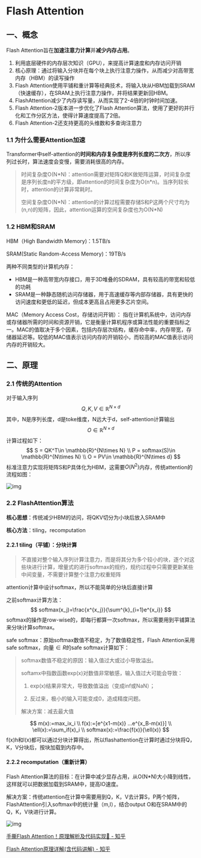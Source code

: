 # Flash Attention

## 一、概念

Flash Attention旨在**加速注意力计算**并**减少内存占用**。

1. 利用底层硬件的内存层次知识（GPU），来提高计算速度和内存访问开销
2. 核心原理：通过将输入分块并在每个块上执行注意力操作，从而减少对高带宽内存（HBM）的读写操作
3. Flash Attention使用平铺和重计算等经典技术，将输入块从HBM加载到SRAM（快速缓存），在SRAM上执行注意力操作，并将结果更新回HBM。
4. FlashAttention减少了内存读写量，从而实现了2-4倍的时钟时间加速。
5. Flash Attention-2版本进一步优化了Flash Attention算法，使用了更好的并行化和工作分区方法，使得计算速度提高了2倍。
6. Flash Attention-2还支持更高的头维数和多查询注意力

### 1.1 为什么需要Attention加速

Transformer中self-attention的**时间和内存复杂度是序列长度的二次方**，所以序列过长时，算法速度会变慢，需要消耗很高的内存。

> 时间复杂度O(N*N)：attention需要对矩阵Q和K做矩阵运算，时间复杂度是序列长度n的平方级，即attention的时间复杂度为O(n\*n)。当序列较长时，attention的计算非常耗时。
>
> 空间复杂度O(N*N)：attention的计算过程需要存储S和P这两个尺寸均为(n,n)的矩阵，因此，attention运算的空间复杂度也为O(N\*N)

### 1.2 HBM和SRAM

HBM（High Bandwidth Memory)：1.5TB/s

SRAM(Static Random-Access Memory)：19TB/s

两种不同类型的计算机内存：

- HBM是一种高带宽内存接口，用于3D堆叠的SDRAM，具有较高的带宽和较低的功耗
- SRAM是一种静态随机访问存储器，用于高速缓存等内部存储器，具有更快的访问速度和更低的延迟，但成本更高且占用更多芯片空间。

MAC（Memory Access Cost，存储访问开销）：
指在计算机系统中，访问内存或存储器所需的时间和资源开销，它是衡量计算机程序或算法性能的重要指标之一。MAC的值取决于多个因素，包括内存层次结构，缓存命中率，内存带宽，存储器延迟等。较低的MAC值表示访问内存的开销较小，而较高的MAC值表示访问内存的开销较大。

## 二、原理

### 2.1 传统的Attention

对于输入序列
$$
Q,K,V\in \mathbb{R}^{N\times d}
$$
其中，N是序列长度，d是toke维度，N远大于d，self-attention计算输出
$$
O\in \mathbb{R}^{N\times d}
$$
计算过程如下：
$$
S = QK^T\in \mathbb{R}^{N\times N} \\
P = softmax(S)\in \mathbb{R}^{N\times N} \\
O = PV\in \mathbb{R}^{N\times d}
$$
标准注意力实现将矩阵S和P具体化为HBM，这需要$O(N^2)$内存，传统attention的流程如图：

![img](https://pic1.zhimg.com/v2-be1b807aff7e52ace47eeeb800f3a42e_1440w.jpg)

### 2.2 FlashAttention算法

**核心思想**：传统减少HBM的访问，将QKV切分为小块后放入SRAM中

**核心方法**：tiling，recomputation

#### 2.2.1 tiling（平铺）：分块计算

> 不直接对整个输入序列计算注意力，而是将其分为多个较小的块，逐个对这些块进行计算，增量式的进行softmax的规约，规约过程中只需要更新某些中间变量，不需要计算整个注意力权重矩阵

attention计算中设计softmax，所以不能简单的分块后直接计算

之前softmax计算方法：
$$
softmax(x_j)=\frac{x^{x_j}}{\sum^{k}_{i=1}e^{x_i}}
$$
softmax的操作是row-wise的，即每行都算一次softmax，所以需要用到平铺算法来分块计算softmax。

safe softmax：原始softmax数值不稳定，为了数值稳定性，Flash Attention采用safe softmax，向量$\in R$的safe softmax计算如下：

> softmax数值不稳定的原因：输入值过大或过小导致溢出。
>
> softamx中指数函数exp(x)对数值非常敏感，输入值过大可能会导致：
>
> 1. exp(x)结果非常大，导致数值溢出（变成inf或NaN）；
>
> 2. 反过来，极小的输入可能变成0，造成精度问题。
>
> 解决方案：减去最大值

$$
m(x):=max_ix_i \\
f(x):=[e^{x1-m(x)} ...e^{x_B-m(x)}] \\
\ell(x):=\sum_if(x)_i \\
softmax(x):=\frac{f(x)}{\ell(x)}
$$
f(x)h和l(x)都可以通过分块计算得出，所以flashattention在计算时通过分块将Q，K，V分块后，按块加载到内存中。

#### 2.2.2 recomputation（重新计算）

Flash Attention算法的目标：在计算中减少显存占用，从O(N*N)大小降到线性，这样就可以把数据加载到SRAM中，提高IO速度。

解决方案：传统attention在计算中需要用到Q，K，V去计算S，P两个矩阵，FlashAttention引入softmax中的统计量（m,l），结合output O和在SRAM中的Q，K，V块进行计算。

![img](https://pic2.zhimg.com/v2-a3e7f759b3ae9123fd0d7034f2ee6d01_1440w.jpg)







[手撕Flash Attention！原理解析及代码实现🦥 - 知乎](https://zhuanlan.zhihu.com/p/696850636)

[Flash Attention原理详解(含代码讲解) - 知乎](https://zhuanlan.zhihu.com/p/676655352)
